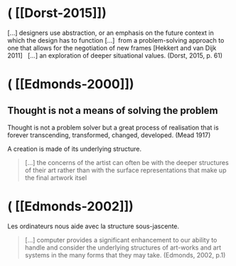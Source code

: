# ( [[Dorst-2015]])


 [...] designers use abstraction, or an emphasis on the future context in which the design has to function [...]  from a problem-solving approach to one that allows for the negotiation of new frames [Hekkert and van Dijk 2011]   [...] an exploration of deeper situational values. (Dorst, 2015, p. 61)



# ( [[Edmonds-2000]])


Thought is not a means of solving the problem
---------------------------------------------


Thought is not a problem solver but a great process of realisation that is forever transcending, transformed, changed, developed. (Mead 1917)


A creation is made of its underlying structure.

> [...] the concerns of the artist can often be with the deeper structures of their art rather than with the surface representations that make up the final artwork itsel



# ( [[Edmonds-2002]])


Les ordinateurs nous aide avec la structure sous-jascente.

> [...] computer provides a significant enhancement to our ability to handle and consider the underlying structures of art-works and art systems in the many forms that they may take. (Edmonds, 2002, p.1)



